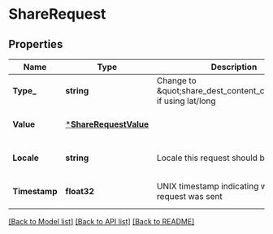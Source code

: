 # ShareRequest

## Properties
Name | Type | Description | Notes
------------ | ------------- | ------------- | -------------
**Type_** | **string** | Change to \&quot;share_dest_content_coords\&quot; if using lat/long | [optional] [default to null]
**Value** | [***ShareRequestValue**](ShareRequest_value.md) |  | [optional] [default to null]
**Locale** | **string** | Locale this request should be treated as | [optional] [default to null]
**Timestamp** | **float32** | UNIX timestamp indicating when this request was sent | [optional] [default to null]

[[Back to Model list]](../README.md#documentation-for-models) [[Back to API list]](../README.md#documentation-for-api-endpoints) [[Back to README]](../README.md)


